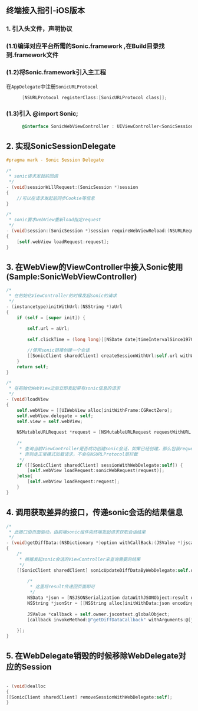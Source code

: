 
## 终端接入指引-iOS版本

### 1. 引入头文件，声明协议

### (1.1)编译对应平台所需的Sonic.framework ,在Build目录找到.framework文件

### (1.2)将Sonic.framework引入主工程
在```AppDelegate```中注册```SonicURLProtocol```
```Objective-C
      [NSURLProtocol registerClass:[SonicURLProtocol class]];
```

### (1.3)引入 @import Sonic;
```Objective-C
      @interface SonicWebViewController : UIViewController<SonicSessionDelegate,UIWebViewDelegate>
```

## 2. 实现SonicSessionDelegate
```Objective-C
#pragma mark - Sonic Session Delegate

/*
 * sonic请求发起前回调
 */
- (void)sessionWillRequest:(SonicSession *)session
{
    //可以在请求发起前同步Cookie等信息
}

/*
 * sonic要求webView重新load指定request
 */
- (void)session:(SonicSession *)session requireWebViewReload:(NSURLRequest *)request
{
    [self.webView loadRequest:request];
}
```

## 3. 在WebView的ViewController中接入Sonic使用 (Sample:SonicWebViewController)
```Objective-C
/*
 * 在初始化ViewController的时候发起sonic的请求
 */
- (instancetype)initWithUrl:(NSString *)aUrl
{
    if (self = [super init]) {
        
        self.url = aUrl;
        
        self.clickTime = (long long)[[NSDate date]timeIntervalSince1970]*1000; 

        //使用sonic链接创建一个会话
        [[SonicClient sharedClient] createSessionWithUrl:self.url withWebDelegate:self];
    }
    return self;
}

/*
 * 在初始化WebView之后立即发起带有sonic信息的请求
 */
- (void)loadView
{
    self.webView = [[UIWebView alloc]initWithFrame:CGRectZero];
    self.webView.delegate = self;
    self.view = self.webView;
    
    NSMutableURLRequest *request = [NSMutableURLRequest requestWithURL:[NSURL URLWithString:self.url]];
    
    /*
     * 查询当前ViewController是否成功创建sonic会话，如果已经创建，那么包装request成sonic请求，以便在NSURLProtocol层拦截
     * 否则走正常模式加载请求，不会在NSURLProtocol层拦截
     */
    if ([[SonicClient sharedClient] sessionWithWebDelegate:self]) {
        [self.webView loadRequest:sonicWebRequest(request)];
    }else{
        [self.webView loadRequest:request];
    }
}
```

## 4. 调用获取差异的接口，传递sonic会话的结果信息
```Objective-C
/*
 * 此接口由页面驱动，由前端sonic组件向终端发起请求获取会话结果
 */
- (void)getDiffData:(NSDictionary *)option withCallBack:(JSValue *)jscallback
{
	/*
	 * 根据发起sonic会话的ViewController来查询需要的结果
	 */
    [[SonicClient sharedClient] sonicUpdateDiffDataByWebDelegate:self.owner completion:^(NSDictionary *result) {
       
        /*
         * 这里将result传递回页面即可
         */
        NSData *json = [NSJSONSerialization dataWithJSONObject:result options:NSJSONWritingPrettyPrinted error:nil];
        NSString *jsonStr = [[NSString alloc]initWithData:json encoding:NSUTF8StringEncoding];
        
        JSValue *callback = self.owner.jscontext.globalObject;
        [callback invokeMethod:@"getDiffDataCallback" withArguments:@[jsonStr]];
        
    }];
}
```

## 5. 在WebDelegate销毁的时候移除WebDelegate对应的Session
```Objective-C

- (void)dealloc
{
[[SonicClient sharedClient] removeSessionWithWebDelegate:self];
}
```


